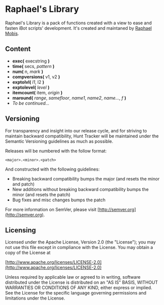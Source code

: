 Raphael's Library
=================

Raphael's Library is a pack of functions created with a view to ease and fasten iBot scripts' development. It's created and maintaned by [Raphael Mobis](http://www.tibiaibot.com/forum/member.php?16857-Raphael).



Content
-------

* __exec(__ execstring __)__
* __time(__ secs, _pattern_ __)__
* __num(__ n, _mark_ __)__
* __compversions(__ v1, v2 __)__
* __exptolvl(__ _l1_, l2 __)__
* __exptolevel(__ _level_ __)__
* __itemcount(__ item, _origin_ __)__
* __maround(__ _range_, _samefloor_, _name1_, _name2_, _name..._, _f_ __)__
* _To be continued..._



Versioning
----------

For transparency and insight into our release cycle, and for striving to maintain backward compatibility, Hunt Tracker will be maintained under the Semantic Versioning guidelines as much as possible.

Releases will be numbered with the follow format:

`<major>.<minor>.<patch>`

And constructed with the following guidelines:

* Breaking backward compatibility bumps the major (and resets the minor and patch)
* New additions without breaking backward compatibility bumps the minor (and resets the patch)
* Bug fixes and misc changes bumps the patch

For more information on SemVer, please visit [http://semver.org](http://semver.org).



Licensing
---------

Licensed under the Apache License, Version 2.0 (the "License");
you may not use this file except in compliance with the License.
You may obtain a copy of the License at

[http://www.apache.org/licenses/LICENSE-2.0](http://www.apache.org/licenses/LICENSE-2.0)

Unless required by applicable law or agreed to in writing, software
distributed under the License is distributed on an "AS IS" BASIS,
WITHOUT WARRANTIES OR CONDITIONS OF ANY KIND, either express or implied.
See the License for the specific language governing permissions and
limitations under the License.